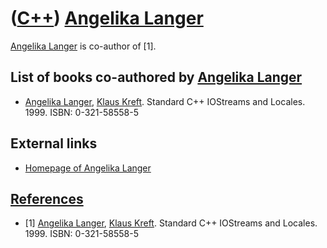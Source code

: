 # ([C++](Cpp.md)) [Angelika Langer](CppAngelikaLanger.md)

[Angelika Langer](CppAngelikaLanger.md) is co-author of \[1\].

## List of books co-authored by [Angelika Langer](CppAngelikaLanger.md)

 * [Angelika Langer](CppAngelikaLanger.md), [Klaus
   Kreft](CppKlausKreft.md). Standard C++ IOStreams and Locales. 1999.
   ISBN: 0-321-58558-5

## External links

 * [Homepage of Angelika Langer](http://www.angelikalanger.com/)

## [References](CppReferences.md)

 * [1] [Angelika Langer](CppAngelikaLanger.md), [Klaus
   Kreft](CppKlausKreft.md). Standard C++ IOStreams and Locales. 1999.
   ISBN: 0-321-58558-5
